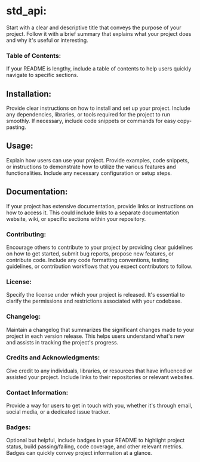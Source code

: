 # std_api: 
Start with a clear and descriptive title that conveys the purpose of your project. 
Follow it with a brief summary that explains what your project does and why it's useful or interesting.

### Table of Contents: 
If your README is lengthy, include a table of contents to help users quickly navigate to specific sections.

## Installation: 
Provide clear instructions on how to install and set up your project. 
Include any dependencies, libraries, or tools required for the project to run smoothly. 
If necessary, include code snippets or commands for easy copy-pasting.

## Usage: 
Explain how users can use your project. 
Provide examples, code snippets, or instructions to demonstrate how to utilize the various features and functionalities. 
Include any necessary configuration or setup steps.

## Documentation: 
If your project has extensive documentation, provide links or instructions on how to access it. 
This could include links to a separate documentation website, wiki, or specific sections within your repository.

### Contributing: 
Encourage others to contribute to your project by providing clear guidelines on how to get started, submit bug reports, propose new features, or contribute code. 
Include any code formatting conventions, testing guidelines, or contribution workflows that you expect contributors to follow.

### License: 
Specify the license under which your project is released. 
It's essential to clarify the permissions and restrictions associated with your codebase.

### Changelog: 
Maintain a changelog that summarizes the significant changes made to your project in each version release. 
This helps users understand what's new and assists in tracking the project's progress.

### Credits and Acknowledgments: 
Give credit to any individuals, libraries, or resources that have influenced or assisted your project. 
Include links to their repositories or relevant websites.

### Contact Information: 
Provide a way for users to get in touch with you, whether it's through email, social media, or a dedicated issue tracker.

### Badges: 
Optional but helpful, include badges in your README to highlight project status, build passing/failing, code coverage, and other relevant metrics. 
Badges can quickly convey project information at a glance.